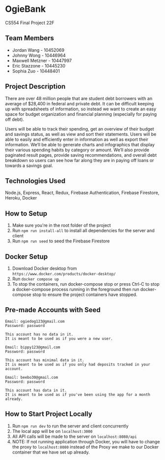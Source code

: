 # OgieBank

CS554 Final Project 22F

## Team Members

- Jordan Wang - 10452069
- Johnny Wong - 10446964
- Maxwell Metzner - 10447997
- Eric Stazzone - 10445230
- Sophia Zuo - 10448401

## Project Description

There are over 48 million people that are student debt borrowers with an average of $28,400 in federal and private debt. It can be difficult keeping up with spreadsheets of information, so instead we want to create an easy space for budget organization and financial planning (especially for paying off debt).

Users will be able to track their spending, get an overview of their budget and savings status, as well as view and sort their statements. Users will be able to easily and efficiently enter in information as well as export their information. We’ll be able to generate charts and infographics that display their various spending habits by category or amount. We’ll also provide paginated result pages, provide saving recommendations, and overall debt breakdown so users can see how far along they are in paying off loans or towards a savings goal.

## Technologies Used

Node.js, Express, React, Redux, Firebase Authentication, Firebase Firestore, Heroku, Docker

## How to Setup

1. Make sure you're in the root folder of the project
2. Run `npm run install-all` to install all dependencies for the server and client
3. Run `npm run seed` to seed the Firebase Firestore

## Docker Setup

1. Download Docker desktop from `https://www.docker.com/products/docker-desktop/`
2. Run `docker compose up`
3. To stop the containers, run docker-compose stop or press Ctrl-C to stop a docker-compose process running in the foreground then run docker-compose stop to ensure the project containers have stopped.

## Pre-made Accounts with Seed

```
Email: ogiedog123@gmail.com
Password: password

This account has no data in it.
It is meant to be used as if you were a new user.
```

```
Email: bippy123@gmail.com
Password: password

This account has minimal data in it.
It is meant to be used as if you only had deposits tracked in your account.
```

```
Email: beebo30@gmail.com
Password: password

This account has data in it.
It is meant to be used as if you've been using the app for a month already.
```

## How to Start Project Locally

1. Run `npm run dev` to run the server and client concurrently
2. The local app will be on `localhost:3000`
3. All API calls will be made to the server on `localhost:8080/api`
4. NOTE: If not running application through Docker, you will have to change the proxy to `localhost:8080` instead of the Proxy we make to our Docker container that we have set up already.

